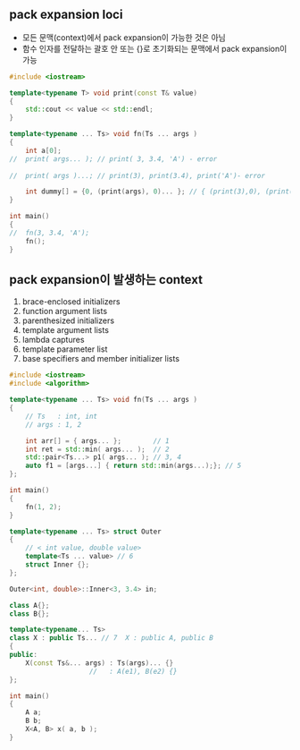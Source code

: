 <style>
r { color: Red }
o { color: Orange }
g { color: Green }
</style>

## pack expansion loci
- 모든 문맥(context)에서 pack expansion이 가능한 것은 아님
- 함수 인자를 전달하는 괄호 안 또는 {}로 초기화되는 문맥에서 pack expansion이 가능

```c++
#include <iostream>

template<typename T> void print(const T& value)
{
	std::cout << value << std::endl;
}

template<typename ... Ts> void fn(Ts ... args )
{
	int a[0];
//	print( args... ); // print( 3, 3.4, 'A') - error
	
//	print( args )...; // print(3), print(3.4), print('A')- error

	int dummy[] = {0, (print(args), 0)... }; // { (print(3),0), (print(3.4),0), (print('A'),0) }
}

int main()
{
//	fn(3, 3.4, 'A');
	fn();
}
```

## pack expansion이 발생하는 context
1) brace-enclosed initializers
2) function argument lists
3) parenthesized initializers
4) template argument lists
5) lambda captures
6) template parameter list
7) base specifiers and member initializer lists

```c++
#include <iostream>
#include <algorithm>

template<typename ... Ts> void fn(Ts ... args )
{
	// Ts   : int, int
	// args : 1, 2

	int arr[] = { args... };		// 1
	int ret = std::min( args... ); 	// 2
	std::pair<Ts...> p1( args... );	// 3, 4
	auto f1 = [args...] { return std::min(args...);}; // 5
};

int main()
{
	fn(1, 2); 
}
```

```c++
template<typename ... Ts> struct Outer
{	
	// < int value, double value>
	template<Ts ... value> // 6 
	struct Inner {};
};

Outer<int, double>::Inner<3, 3.4> in;

class A{};
class B{};

template<typename... Ts>
class X : public Ts... // 7  X : public A, public B
{
public:
    X(const Ts&... args) : Ts(args)... {}
					//   : A(e1), B(e2) {}
};

int main()
{
	A a; 
	B b;
	X<A, B> x( a, b );
}
```